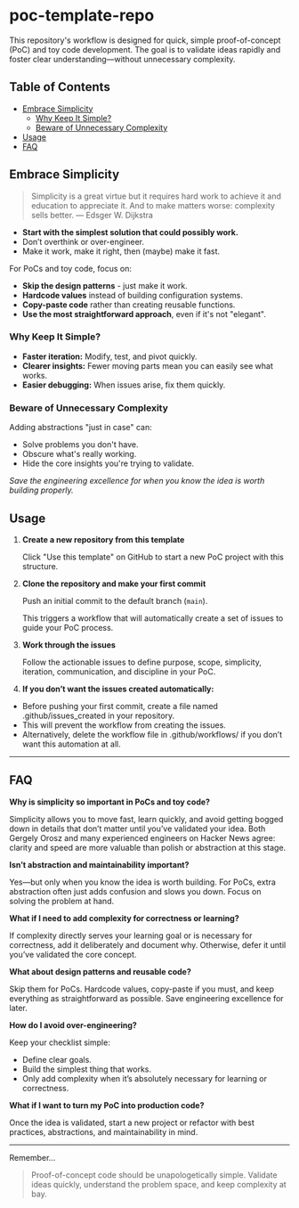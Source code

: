 # poc-template-repo

This repository's workflow is designed for quick, simple proof-of-concept (PoC) and toy code development. The goal is to validate ideas rapidly and foster clear understanding—without unnecessary complexity.

## Table of Contents

- [Embrace Simplicity](#embrace-simplicity)
    - [Why Keep It Simple?](#why-keep-it-simple)
    - [Beware of Unnecessary Complexity](#beware-of-unnecessary-complexity)
- [Usage](#usage)
- [FAQ](#faq)

## Embrace Simplicity

> Simplicity is a great virtue but it requires hard work to achieve it and education to appreciate it. And to make matters worse: complexity sells better. — Edsger W. Dijkstra

- **Start with the simplest solution that could possibly work.**
- Don’t overthink or over-engineer.
- Make it work, make it right, then (maybe) make it fast.

For PoCs and toy code, focus on:

- **Skip the design patterns** - just make it work.
- **Hardcode values** instead of building configuration systems.
- **Copy-paste code** rather than creating reusable functions.
- **Use the most straightforward approach**, even if it's not "elegant".

### Why Keep It Simple?

- **Faster iteration:** Modify, test, and pivot quickly.
- **Clearer insights:** Fewer moving parts mean you can easily see what works.
- **Easier debugging:** When issues arise, fix them quickly.

### Beware of Unnecessary Complexity

Adding abstractions "just in case" can:

- Solve problems you don't have.
- Obscure what's really working.
- Hide the core insights you're trying to validate.

_Save the engineering excellence for when you know the idea is worth building properly._

## Usage

1. **Create a new repository from this template**

    Click "Use this template" on GitHub to start a new PoC project with this structure.

2. **Clone the repository and make your first commit**

    Push an initial commit to the default branch (`main`).

    This triggers a workflow that will automatically create a set of issues to guide your PoC process.

4. **Work through the issues**

    Follow the actionable issues to define purpose, scope, simplicity, iteration, communication, and discipline in your PoC.

4. **If you don’t want the issues created automatically:**

  - Before pushing your first commit, create a file named .github/issues_created in your repository.
  - This will prevent the workflow from creating the issues.
  - Alternatively, delete the workflow file in .github/workflows/ if you don’t want this automation at all.

---

## FAQ

**Why is simplicity so important in PoCs and toy code?**

Simplicity allows you to move fast, learn quickly, and avoid getting bogged down in details that don’t matter until you’ve validated your idea. Both Gergely Orosz and many experienced engineers on Hacker News agree: clarity and speed are more valuable than polish or abstraction at this stage.

**Isn’t abstraction and maintainability important?**

Yes—but only when you know the idea is worth building. For PoCs, extra abstraction often just adds confusion and slows you down. Focus on solving the problem at hand.

**What if I need to add complexity for correctness or learning?**

If complexity directly serves your learning goal or is necessary for correctness, add it deliberately and document why. Otherwise, defer it until you’ve validated the core concept.

**What about design patterns and reusable code?**

Skip them for PoCs. Hardcode values, copy-paste if you must, and keep everything as straightforward as possible. Save engineering excellence for later.

**How do I avoid over-engineering?**

Keep your checklist simple:

- Define clear goals.
- Build the simplest thing that works.
- Only add complexity when it’s absolutely necessary for learning or correctness.

**What if I want to turn my PoC into production code?**

Once the idea is validated, start a new project or refactor with best practices, abstractions, and maintainability in mind.

---

Remember...

> Proof-of-concept code should be unapologetically simple. Validate ideas quickly, understand the problem space, and keep complexity at bay.

